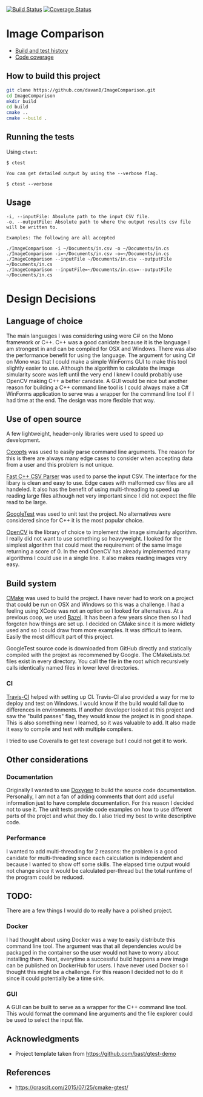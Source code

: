 [![Build Status](https://travis-ci.com/davanB/ImageComparison.svg?branch=master)](https://travis-ci.com/davanB/ImageComparison/builds)
[![Coverage Status](https://coveralls.io/repos/github/davanB/ImageComparison/badge.svg?branch=master)](https://coveralls.io/github/davanB/ImageComparison?branch=master)


# Image Comparison

- [Build and test history](https://travis-ci.com/davanB/ImageComparison/builds)
- [Code coverage](https://coveralls.io/github/davanB/ImageComparison)


## How to build this project

```bash
git clone https://github.com/davanB/ImageComparison.git
cd ImageComparison
mkdir build
cd build
cmake ..
cmake --build .
```

## Running the tests

Using `ctest`:
```
$ ctest

You can get detailed output by using the --verbose flag.

$ ctest --verbose
```

## Usage

```
-i, --inputFile: Absolute path to the input CSV file.
-o, --outputFile: Absolute path to where the output results csv file will be written to.

Examples: The following are all accepted

./ImageComparison -i ~/Documents/in.csv -o ~/Documents/in.cs
./ImageComparison -i=~/Documents/in.csv -o=~/Documents/in.cs
./ImageComparison --inputFile ~/Documents/in.csv --outputFile ~/Documents/in.cs
./ImageComparison --inputFile=~/Documents/in.csv=--outputFile ~/Documents/in.cs
```

# Design Decisions

## Language of choice

The main languages I was considering using were C# on the Mono framework or C++. C++ was a good canidate because it is the language I am strongest in and can be compiled for OSX and Windows. There was also the performance benefit for using the language. The argument for using C# on Mono was that I could make a simple WinForms GUI to make this tool slightly easier to use. Although the algorithm to calculate the image simularity score was left until the very end I knew I could probably use OpenCV making C++ a better canidate. A GUI would be nice but another reason for building a C++ command line tool is I could always make a C# WinForms application to serve was a wrapper for the command line tool if I had time at the end. The design was more flexible that way.

## Use of open source

A few lightweight, header-only libraries were used to speed up development. 

[Cxxopts](https://github.com/jarro2783/cxxopts) was used to easily parse command line arguments. The reason for this is there are always many edge cases to consider when accepting data from a user and this problem is not unique.

[Fast C++ CSV Parser](https://github.com/ben-strasser/fast-cpp-csv-parser) was used to parse the input CSV. The interface for the libary is clean and easy to use. Edge cases with malformed csv files are all handeled. It also has the benefit of using multi-threading to speed up reading large files although not very important since I did not expect the file read to be large.

[GoogleTest](https://github.com/google/googletest) was used to unit test the project. No alternatives were considered since for C++ it is the most popular choice.

[OpenCV](https://opencv.org/) is the library of choice to implement the image simularity algorithm. I really did not want to use something so heavyweight. I looked for the simplest algorithm that could meet the requirement of the same image returning a score of 0. In the end OpenCV has already implemented many algorithms I could use in a single line. It also makes reading images very easy.

## Build system

[CMake](https://cmake.org/) was used to build the project. I have never had to work on a project that could be run on OSX and Windows so this was a challenge. I had a feeling using XCode was not an option so I looked for alternatives. At a previous coop, we used [Bazel](https://bazel.build/). It has been a few years since then so I had forgoten how things are set up. I decided on CMake since it is more widlety used and so I could draw from more examples. It was difficult to learn. Easily the most difficult part of this project.

GoogleTest source code is downloaded from GitHub directly and statically compiled with the projext as recommened by Google. The CMakeLists.txt files exist in every directory. You call the file in the root which recursively calls identically named files in lower level directories.

### CI

[Travis-CI](https://travis-ci.org/) helped with setting up CI. Travis-CI also provided a way for me to deploy and test on Windows. I would know if the build would fail due to differences in environments. If another developer looked at this project and saw the "build passes" flag, they would know the project is in good shape. This is also something new I learned, so it was valuable to add. It also made it easy to compile and test with multiple compilers. 

I tried to use Coveralls to get test coverage but I could not get it to work.

## Other considerations


### Documentation

Originally I wanted to use [Doxygen](http://www.doxygen.nl/) to build the source code documentation. Personally, I am not a fan of adding comments that dont add useful information just to have complete documentation. For this reason I decided not to use it. The unit tests provide code examples on how to use different parts of the projct and what they do. I also tried my best to write descriptive code.

### Performance

I wanted to add multi-threading for 2 reasons: the problem is a good canidate for multi-threading since each calculation is independent and because I wanted to show off some skills. The elapsed time output would not change since it would be calculated per-thread but the total runtime of the program could be reduced.

## TODO:

There are a few things I would do to really have a polished project.

### Docker

I had thought about using Docker was a way to easily distribute this command line tool. The argument was that all dependencies would be packaged in the container so the user would not have to worry about installing them. Next, everytime a successful build happens a new image can be published on DockerHub for users. I have never used Docker so I thought this might be a challenge. For this reason I decided not to do it since it could potentially be a time sink.

### GUI

A GUI can be built to serve as a wrapper for the C++ command line tool. This would format the command line arguments and the file explorer could be used to select the input file.

## Acknowledgments

- Project template taken from https://github.com/bast/gtest-demo

## References

- https://crascit.com/2015/07/25/cmake-gtest/
